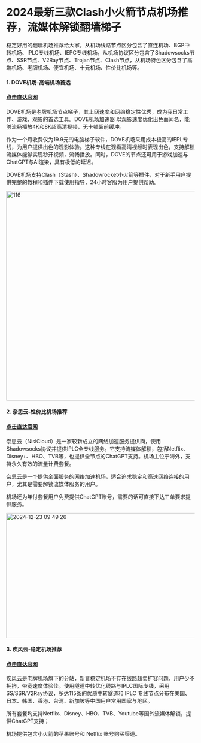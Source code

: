 # 2024最新三款Clash小火箭节点机场推荐，流媒体解锁翻墙梯子

稳定好用的翻墙机场推荐给大家，从机场线路节点区分包含了直连机场、BGP中转机场、IPLC专线机场、IEPC专线机场，从机场协议区分包含了Shadowsocks节点、SSR节点、V2Ray节点、Trojan节点、Clash节点，从机场特色区分包含了高端机场、老牌机场、便宜机场、十元机场、性价比机场等。

#### 1. DOVE机场-高端机场首选
#### [点击直达官网](https://dove8.cc/a.php?alavBTtF8UB)

DOVE机场是老牌机场节点梯子，其上网速度和网络稳定性优秀，成为我日常工作、游戏、观影的首选工具。DOVE机场加速器 以观影速度优化出色而闻名，能够流畅播放4K和8K超高清视频，无卡顿超前缓冲。

作为一个月收费仅为19.9元的电脑梯子软件，DOVE机场采用成本极高的IEPL专线，为用户提供出色的观影体验。这种专线在观看高清视频时表现出色，支持解锁流媒体能够实现秒开视频，流畅播放。同时，DOVE的节点还可用于游戏加速与ChatGPT与AI渲染，具有极低的延迟。

DOVE机场支持Clash（Stash）、Shadowrocket小火箭等插件，对于新手用户提供完整的教程和插件下载使用指导，24小时客服为用户提供帮助。

<img width="780" height="560" alt="116" src="https://github.com/user-attachments/assets/a09355ab-3e40-4971-bf93-7761934e598e" />

#### 2. 奈思云-性价比机场推荐
#### [点击直达官网](https://dove8.cc/a.php?alavBTtF8UB)

奈思云（NisiCloud）是一家较新成立的网络加速服务提供商，使用Shadowsocks协议并提供IPLC全专线服务。它支持流媒体解锁，包括Netflix、Disney+、HBO、TVB等，也提供全节点的ChatGPT支持。机场主位于海外，支持永久有效的流量计费套餐。

奈思云是一个提供全面服务的网络加速机场，适合追求稳定和高速网络连接的用户，尤其是需要解锁流媒体服务的用户。

机场还为年付套餐用户免费提供ChatGPT账号，需要的话可直接下达工单要求提供服务。

<img width="770" height="334" alt="2024-12-23 09 49 26" src="https://github.com/user-attachments/assets/c4f69be6-ad24-4cb1-9176-a33b04908be3" />

#### 3. 疾风云-稳定机场推荐
#### [点击直达官网](https://dove8.cc/a.php?alavBTtF8UB)

疾风云是老牌机场旗下的分站，新晋稳定机场不存在线路超卖扩容问题，用户少不拥挤，带宽速度体验佳。使用隧道中转优化线路与IPLC国际专线，采用SS/SSR/V2Ray协议，多达115条的优质中转隧道和 IPLC 专线节点分布在美国、日本、韩国、香港、台湾、新加坡等中国用户常用国家与地区。

所有套餐均支持Netflix、Disney、HBO、TVB、Youtube等国外流媒体解锁，提供ChatGPT支持；

机场提供包含小火箭的苹果账号和 Netflix 账号购买渠道。


